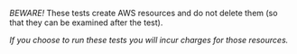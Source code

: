*BEWARE!* These tests create AWS resources and do not delete them (so that they can
be examined after the test).

*If you choose to run these tests you will incur charges for those resources.*

